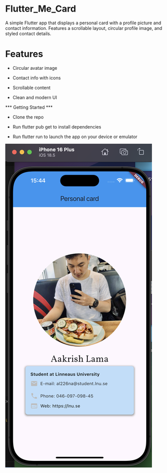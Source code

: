 # Flutter_Me_Card
A simple Flutter app that displays a personal card with a profile picture and contact information.
Features a scrollable layout, circular profile image, and styled contact details.

# Features
- Circular avatar image

- Contact info with icons

- Scrollable content

- Clean and modern UI

*** Getting Started ***
- Clone the repo

- Run flutter pub get to install dependencies

- Run flutter run to launch the app on your device or emulator



![Alt text](https://github.com/AakrishLama/Flutter_Me_Card/blob/main/ss.png?raw=true)
